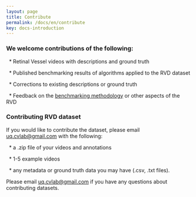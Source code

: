 ```yaml
---
layout: page
title: Contribute
permalink: /docs/en/contribute
key: docs-introduction
---
```





### We welcome contributions of the following:


&nbsp; * Retinal Vessel videos with descriptions and ground truth

&nbsp; * Published benchmarking results of algorithms applied to the RVD dataset

&nbsp; * Corrections to existing descriptions or ground truth

&nbsp; * Feedback on the [benchmarking methodology]() or other aspects of the RVD



### Contributing RVD dataset



If you would like to contribute the dataset, please email [uq.cvlab@gmail.com](mailto:uq.cvlab@gmail.com) with the following:



&nbsp; * a .zip file of your videos and annotations

&nbsp; * 1-5 example videos

&nbsp; * any metadata or ground truth data you may have (.csv, .txt files).



Please email [uq.cvlab@gmail.com](mailto:uq.cvlab@gmail.com) if you have any questions about contributing datasets.